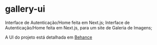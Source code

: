 # gallery-ui
Interface de Autenticação/Home feita em Next.js;
Interface de Autenticação/Home feita em Next.js, para um site de Galeria de Imagens;

A UI do projeto está detalhada em [Behance](https://www.behance.net/gallery/111662097/UI-Login-Gallery)
